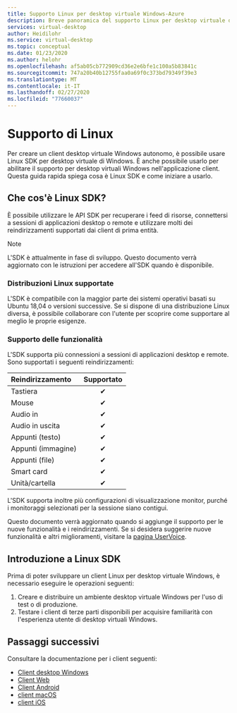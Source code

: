 ```yaml
---
title: Supporto Linux per desktop virtuale Windows-Azure
description: Breve panoramica del supporto Linux per desktop virtuale di Windows.
services: virtual-desktop
author: Heidilohr
ms.service: virtual-desktop
ms.topic: conceptual
ms.date: 01/23/2020
ms.author: helohr
ms.openlocfilehash: af5ab05cb772909cd36e2e6bfe1c100a5b83841c
ms.sourcegitcommit: 747a20b40b12755faa0a69f0c373bd79349f39e3
ms.translationtype: MT
ms.contentlocale: it-IT
ms.lasthandoff: 02/27/2020
ms.locfileid: "77660037"
---
```

# <a name="linux-support"></a>Supporto di Linux

Per creare un client desktop virtuale Windows autonomo, è possibile usare Linux SDK per desktop virtuale di Windows. È anche possibile usarlo per abilitare il supporto per desktop virtuali Windows nell'applicazione client. Questa guida rapida spiega cosa è Linux SDK e come iniziare a usarlo.

## <a name="what-is-the-linux-sdk"></a>Che cos'è Linux SDK?

È possibile utilizzare le API SDK per recuperare i feed di risorse, connettersi a sessioni di applicazioni desktop o remote e utilizzare molti dei reindirizzamenti supportati dai client di prima entità.

> [!NOTE]
> L'SDK è attualmente in fase di sviluppo. Questo documento verrà aggiornato con le istruzioni per accedere all'SDK quando è disponibile.

### <a name="supported-linux-distributions"></a>Distribuzioni Linux supportate

L'SDK è compatibile con la maggior parte dei sistemi operativi basati su Ubuntu 18,04 o versioni successive. Se si dispone di una distribuzione Linux diversa, è possibile collaborare con l'utente per scoprire come supportare al meglio le proprie esigenze.

### <a name="feature-support"></a>Supporto delle funzionalità

L'SDK supporta più connessioni a sessioni di applicazioni desktop e remote. Sono supportati i seguenti reindirizzamenti:

| Reindirizzamento       | Supportato |
| :---------------- | :-------: |
| Tastiera          | &#10004;  |
| Mouse             | &#10004;  |
| Audio in          | &#10004;  |
| Audio in uscita         | &#10004;  |
| Appunti (testo)  | &#10004;  |
| Appunti (immagine) | &#10004;  |
| Appunti (file)  | &#10004;  |
| Smart card         | &#10004;  |
| Unità/cartella      | &#10004;  |

L'SDK supporta inoltre più configurazioni di visualizzazione monitor, purché i monitoraggi selezionati per la sessione siano contigui.

Questo documento verrà aggiornato quando si aggiunge il supporto per le nuove funzionalità e i reindirizzamenti. Se si desidera suggerire nuove funzionalità e altri miglioramenti, visitare la [pagina UserVoice](https://go.microsoft.com/fwlink/?linkid=2116523).

## <a name="get-started-with-the-linux-sdk"></a>Introduzione a Linux SDK

Prima di poter sviluppare un client Linux per desktop virtuale Windows, è necessario eseguire le operazioni seguenti:

1. Creare e distribuire un ambiente desktop virtuale Windows per l'uso di test o di produzione.
2. Testare i client di terze parti disponibili per acquisire familiarità con l'esperienza utente di desktop virtuali Windows.

## <a name="next-steps"></a>Passaggi successivi

Consultare la documentazione per i client seguenti:

- [Client desktop Windows](connect-windows-7-and-10.md)
- [Client Web](connect-web.md)
- [Client Android](connect-android.md)
- [client macOS](connect-macos.md)
- [client iOS](connect-ios.md)
